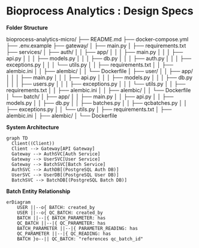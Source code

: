 # Bioprocess Analytics : Design Specs

**Folder Structure**

bioprocess-analytics-micro/
├── README.md
├── docker-compose.yml
├── .env.example
├── gateway/
│   ├── main.py
│   ├── requirements.txt
├── services/
│   ├── auth/
│   │   ├── app/
│   │   │   ├── main.py
│   │   │   ├── api.py
│   │   │   ├── models.py
│   │   │   ├── db.py
│   │   │   ├── auth.py
│   │   │   ├── exceptions.py
│   │   │   └── utils.py
│   │   ├── requirements.txt
│   │   ├── alembic.ini
│   │   ├── alembic/
│   │   └── Dockerfile
│   ├── user/
│   │   ├── app/
│   │   │   ├── main.py
│   │   │   ├── api.py
│   │   │   ├── models.py
│   │   │   ├── db.py
│   │   │   ├── users.py
│   │   │   ├── exceptions.py
│   │   │   └── utils.py
│   │   ├── requirements.txt
│   │   ├── alembic.ini
│   │   ├── alembic/
│   │   └── Dockerfile
│   └── batch/
│       ├── app/
│       │   ├── main.py
│       │   ├── api.py
│       │   ├── models.py
│       │   ├── db.py
│       │   ├── batches.py
│       │   ├── qcbatches.py
│       │   ├── exceptions.py
│       │   └── utils.py
│       ├── requirements.txt
│       ├── alembic.ini
│       ├── alembic/
│       └── Dockerfile



**System Architecture**

```mermaid
graph TD
  Client((Client))
  Client --> Gateway[API Gateway]
  Gateway --> AuthSVC[Auth Service]
  Gateway --> UserSVC[User Service]
  Gateway --> BatchSVC[Batch Service]
  AuthSVC --> AuthDB[(PostgreSQL Auth DB)]
  UserSVC --> UserDB[(PostgreSQL User DB)]
  BatchSVC --> BatchDB[(PostgreSQL Batch DB)]
```



**Batch Entity Relationship**

```mermaid
erDiagram
    USER ||--o{ BATCH: created_by
    USER ||--o{ QC_BATCH: created_by
    BATCH ||--|{ BATCH_PARAMETER: has
    QC_BATCH ||--|{ QC_PARAMETER: has
    BATCH_PARAMETER ||--|{ PARAMETER_READING: has
    QC_PARAMETER ||--|{ QC_READING: has
    BATCH }o--|| QC_BATCH: "references qc_batch_id"

```

